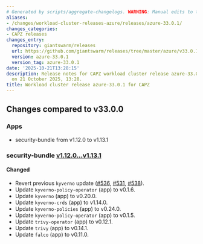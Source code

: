 ```yaml
---
# Generated by scripts/aggregate-changelogs. WARNING: Manual edits to this files will be overwritten.
aliases:
- /changes/workload-cluster-releases-azure/releases/azure-33.0.1/
changes_categories:
- CAPZ releases
changes_entry:
  repository: giantswarm/releases
  url: https://github.com/giantswarm/releases/tree/master/azure/v33.0.1
  version: azure-33.0.1
  version_tag: azure-33.0.1
date: '2025-10-21T13:28:15'
description: Release notes for CAPZ workload cluster release azure-33.0.1, published
  on 21 October 2025, 13:28.
title: Workload cluster release azure-33.0.1 for CAPZ
---
```


## Changes compared to v33.0.0

### Apps

- security-bundle from v1.12.0 to v1.13.1

### security-bundle [v1.12.0...v1.13.1](https://github.com/giantswarm/security-bundle/compare/v1.12.0...v1.13.1)

#### Changed

- Revert previous `kyverno` update ([#536](https://github.com/giantswarm/security-bundle/pull/536), [#531](https://github.com/giantswarm/security-bundle/pull/531), [#538](https://github.com/giantswarm/security-bundle/pull/538)).
- Update `kyverno-policy-operator` (app) to v0.1.6.
- Update `kyverno` (app) to v0.20.0.
- Update `kyverno-crds` (app) to v1.14.0.
- Update `kyverno-policies` (app) to v0.24.0.
- Update `kyverno-policy-operator` (app) to v0.1.5.
- Update `trivy-operator` (app) to v0.12.1.
- Update `trivy` (app) to v0.14.1.
- Update `falco` (app) to v0.11.0.
